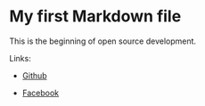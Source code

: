 # My first Markdown file

This is the beginning of open source development.

Links:

* [Github](https://github.com/DeepankarUmare)

* [Facebook](https://www.fb.com/deepankar.umare.5)